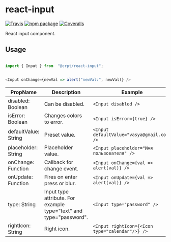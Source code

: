 # react-input

[![Travis][build-badge]][build]
[![npm package][npm-badge]][npm]
[![Coveralls][coveralls-badge]][coveralls]

React input component.

## Usage

```javascript

import { Input } from  "@crpt/react-input";


<Input onChange={newVal => alert("newVal:", newVal)} />

```

| PropName | Description | Example |
|---|---|---|
| disabled: Boolean  | Can be disabled. |  `<Input disabled />` |
| isError: Boolean | Changes colors to error. |  `<Input isError={true} />` |
| defaultValue: String | Preset value. |  `<Input defaultValue="vasya@gmail.com" />` |
| placeholder: String | Placeholder value. |  `<Input placeholder="Имя пользователя" />` |
| onChange: Function | Callback for change event. |  `<Input onChange={val => alert(val)} />` |
| onUpdate: Function | Fires on enter press or blur. |  `<Input onUpdate={val => alert(val)} />` |
| type: String | Input type attribute. For example type="text" and type="password".  |  `<Input type="password" />` |
| rightIcon: String | Right icon. |  `<Input rightIcon={<Icon type="calendar"/>} />` |


[build-badge]: https://img.shields.io/travis/user/repo/master.png?style=flat-square
[build]: https://travis-ci.org/user/repo

[npm-badge]: https://img.shields.io/npm/v/npm-package.png?style=flat-square
[npm]: https://www.npmjs.org/package/npm-package

[coveralls-badge]: https://img.shields.io/coveralls/user/repo/master.png?style=flat-square
[coveralls]: https://coveralls.io/github/user/repo
